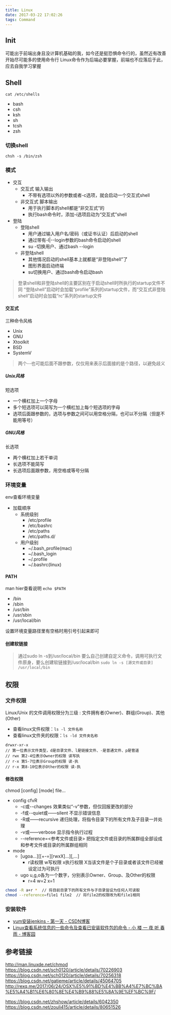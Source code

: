 ```yaml
---
title: Linux
date: 2017-03-22 17:02:26
tags: Command
---
```


## Init
可能出于前端出身且没计算机基础的我，如今还是挺恐惧命令行的，虽然近有改善开始尽可能多的使用命令行
Linux命令作为后端必要掌握，前端也不应落后于此，应去自我学习掌握

## Shell
`cat /etc/shells`
- bash
- csh
- ksh
- sh
- tcsh
- zsh

### 切换shell
`chsh -s /bin/zsh`

### 模式
- 交互
    + 交互式 输入输出
        * 不带有选项以外的参数或者-c选项，就会启动一个交互式shell
    + 非交互式 脚本输出
        * 用于执行脚本的shell都是“非交互式”的
        * 执行bash命令时，添加-i选项启动为“交互式”shell
- 登陆
    + 登陆shell
        * 用户通过输入用户名/密码（或证书认证）后启动的shell
        * 通过带有-l|--login参数的bash命令启动的shell
        * su -切换用户、通过bash --login
    + 非登陆shell
        * 其他情况启动的shell基本上就都是“非登陆shell”了
        * 图形界面启动终端
        * su切换用户、通过bash命令启动bash

> 登录shell和非登陆shell的主要区别在于启动shell时所执行的startup文件不同
> “登陆shell”启动时会加载“profile”系列的startup文件，而“交互式非登陆shell”启动时会加载“rc”系列的startup文件

#### 交互式
三种命令风格
- Unix
- GNU
- Xtoolkit
- BSD
- SystemV

> 两个--也可能后面不跟参数，仅仅用来表示后面接的是个路径，以避免歧义

##### Unix风格
短选项
- 一个横杠加上一个字母
- 多个短选项可以简写为一个横杠加上每个短选项的字母
- 选项后面跟参数的，选项与参数之间可以用空格分隔，也可以不分隔（但是不能用等号）

##### GNU风格
长选项
- 两个横杠加上若干单词
- 长选项不能简写
- 长选项后面跟参数，用空格或等号分隔

### 环境变量
env查看环境变量

- 加载顺序
    + 系统级别
        * /etc/profile
        * /etc/bashrc
        * /etc/paths
        * /etc/paths.d/
    + 用户级别
        * ~/.bash_profile(mac)
        * ~/.bash_login
        * ~/.profile
        * ~/.bashrc(linux)

#### PATH
man hier查看说明
`echo $PATH`
- /bin
- /sbin
- /usr/bin
- /usr/sbin
- /usr/local/bin

设置环境变量路径里有空格时用引号引起来即可

#### 创建软链接
> 通过sudo ln -s到/usr/local/bin
> 要么自己创建自定义命令，调用可执行文件原身，要么创建软链接到/usr/local/bin
> `sudo ln -s [源文件或目录] /usr/local/bin`


## 权限

### 文件权限
Linux/Unix 的文件调用权限分为三级 : 文件拥有者(Owner)、群组(Group)、其他(Other)
- 查看linux文件权限：`ls -l 文件名称`
- 查看linux文件夹的权限：`ls -ld 文件夹名称`

```
drwxr-xr-x
// 第一位表示文件类型，d是目录文件、l是链接文件、-是普通文件、p是管道
// rwx 第2-4位表示Owner的权限 读写执
// r-x 第5-7位表示Group的权限 读-执
// r-x 第8-10位表示Other的权限 读-执
```

#### 修改权限
chmod \[config] \[mode] file...
- config cfvR
    + -c或--changes 效果类似“-v”参数，但仅回报更改的部分
    + -f或--quiet或——silent 不显示错误信息
    + -R或——recursive 递归处理，将指令目录下的所有文件及子目录一并处理
    + -v或——verbose 显示指令执行过程
    + --reference=<参考文件或目录> 把指定文件或目录的所属群组全部设成和参考文件或目录的所属群组相同
- mode 
    + \[ugoa...]\[\[+-=]\[rwxX]...]\[,...]
        * r读权限 w写权限 x执行权限 X当该文件是个子目录或者该文件已经被设定过为可执行
    + ugo u,g,o各为一个数字，分别表示Owner、Group、及Other的权限
        * r=4 w=2 x=1

```bash
chmod -R a+r *  // 将目前目录下的所有文件与子目录皆设为任何人可读取
chmod --reference=file1 file2  // 将file2的权限改为和file1相同
```

### 安装软件
- [yum安装jenkins - 第一天 - CSDN博客](https://blog.csdn.net/diyiday/article/details/79024825)
- [Linux查看系统信息的一些命令及查看已安装软件包的命令 - 小 楼 一 夜 听 春 雨 - 博客园](https://www.cnblogs.com/kex1n/p/5909617.html)

## 参考链接
http://man.linuxde.net/chmod
https://blog.csdn.net/sch0120/article/details/70226903
https://blog.csdn.net/sch0120/article/details/70256318
https://blog.csdn.net/gatieme/article/details/45064705
http://rexq.me/2017/06/24/OSX%E5%91%BD%E4%BB%A4%E7%BC%BA%E5%A4%B1%E6%80%8E%E4%B9%88%E5%8A%9E%EF%BC%9F/

https://blog.csdn.net/zhshow/article/details/6042350
https://blog.csdn.net/zouli415/article/details/80651526
